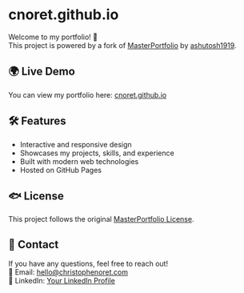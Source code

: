 # cnoret.github.io

Welcome to my portfolio! 🚀  
This project is powered by a fork of [MasterPortfolio](https://github.com/ashutosh1919/masterPortfolio) by [ashutosh1919](https://github.com/ashutosh1919).  

## 🌍 Live Demo  
You can view my portfolio here: [cnoret.github.io](https://cnoret.github.io/)  

## 🛠 Features  
- Interactive and responsive design  
- Showcases my projects, skills, and experience  
- Built with modern web technologies  
- Hosted on GitHub Pages  

## 🐟 License  
This project follows the original [MasterPortfolio License](https://github.com/ashutosh1919/masterPortfolio/blob/master/LICENSE).  

## 💌 Contact  
If you have any questions, feel free to reach out!  
📧 Email: hello@christophenoret.com  
🔗 LinkedIn: [Your LinkedIn Profile](https://www.linkedin.com/in/christophenoret)  
